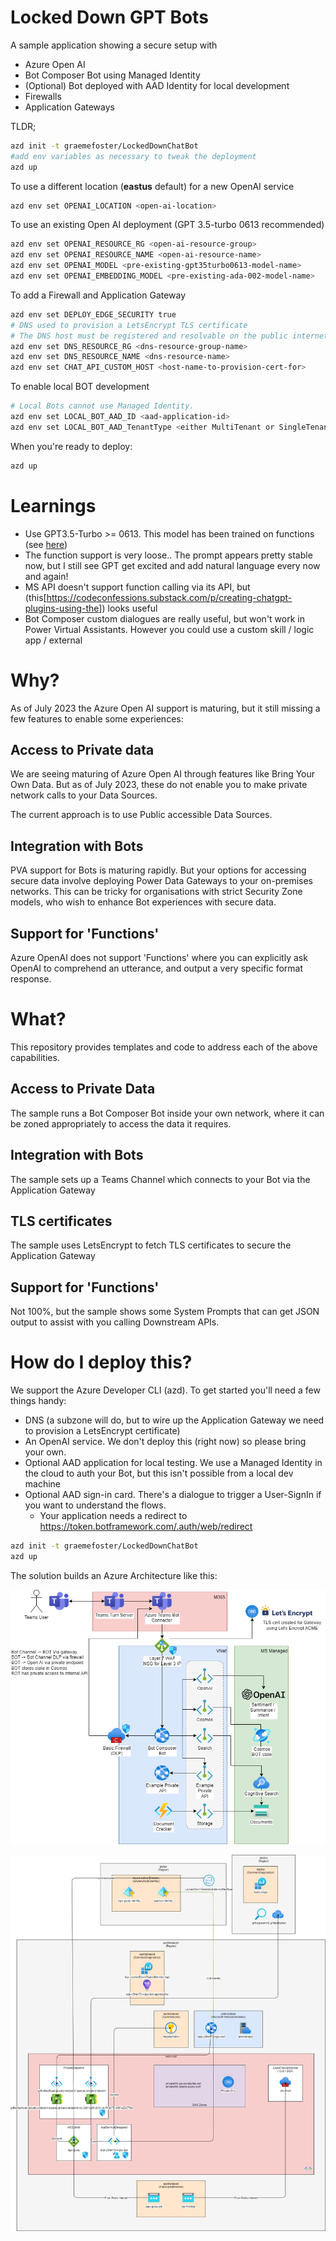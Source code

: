 # Locked Down GPT Bots

A sample application showing a secure setup with

- Azure Open AI 
- Bot Composer Bot using Managed Identity
- (Optional) Bot deployed with AAD Identity for local development
- Firewalls
- Application Gateways

TLDR;
```bash
azd init -t graemefoster/LockedDownChatBot
#add env variables as necessary to tweak the deployment
azd up
```

To use a different location (**eastus** default) for a new OpenAI service
```bash
azd env set OPENAI_LOCATION <open-ai-location>
```

To use an existing Open AI deployment (GPT 3.5-turbo 0613 recommended)
```bash
azd env set OPENAI_RESOURCE_RG <open-ai-resource-group>
azd env set OPENAI_RESOURCE_NAME <open-ai-resource-name>
azd env set OPENAI_MODEL <pre-existing-gpt35turbo0613-model-name>
azd env set OPENAI_EMBEDDING_MODEL <pre-existing-ada-002-model-name>
```

To add a Firewall and Application Gateway
```bash
azd env set DEPLOY_EDGE_SECURITY true
# DNS used to provision a LetsEncrypt TLS certificate
# The DNS host must be registered and resolvable on the public internet for LetsEncrypt to provision certificates.
azd env set DNS_RESOURCE_RG <dns-resource-group-name>
azd env set DNS_RESOURCE_NAME <dns-resource-name>
azd env set CHAT_API_CUSTOM_HOST <host-name-to-provision-cert-for>
```

To enable local BOT development
```bash
# Local Bots cannot use Managed Identity.
azd env set LOCAL_BOT_AAD_ID <aad-application-id>
azd env set LOCAL_BOT_AAD_TenantType <either MultiTenant or SingleTenant>
```

When you're ready to deploy:
```bash
azd up
```

# Learnings

- Use GPT3.5-Turbo >= 0613. This model has been trained on functions (see [here](https://platform.openai.com/docs/guides/gpt/function-calling))
- The function support is very loose.. The prompt appears pretty stable now, but I still see GPT get excited and add natural language every now and again!
- MS API doesn't support function calling via its API, but (this[https://codeconfessions.substack.com/p/creating-chatgpt-plugins-using-the]) looks useful 
- Bot Composer custom dialogues are really useful, but won't work in Power Virtual Assistants. However you could use a custom skill / logic app / external 

# Why?

As of July 2023 the Azure Open AI support is maturing, but it still missing a few features to enable some experiences:

## Access to Private data

We are seeing maturing of Azure Open AI through features like Bring Your Own Data. But as of July 2023, these do not enable you to make private network calls to your Data Sources. 

The current approach is to use Public accessible Data Sources.

## Integration with Bots

PVA support for Bots is maturing rapidly. But your options for accessing secure data involve deploying Power Data Gateways to your on-premises networks. This can be tricky for organisations with strict Security Zone models, who wish to enhance Bot experiences with secure data.

## Support for 'Functions'

Azure OpenAI does not support 'Functions' where you can explicitly ask OpenAI to comprehend an utterance, and output a very specific format response.

# What?

This repository provides templates and code to address each of the above capabilities.

## Access to Private Data

The sample runs a Bot Composer Bot inside your own network, where it can be zoned appropriately to access the data it requires.

## Integration with Bots

The sample sets up a Teams Channel which connects to your Bot via the Application Gateway

## TLS certificates

The sample uses LetsEncrypt to fetch TLS certificates to secure the Application Gateway

## Support for 'Functions'

Not 100%, but the sample shows some System Prompts that can get JSON output to assist with you calling Downstream APIs.

# How do I deploy this?

We support the Azure Developer CLI (azd). To get started you'll need a few things handy:

- DNS (a subzone will do, but to wire up the Application Gateway we need to provision a LetsEncrypt certificate)
- An OpenAI service. We don't deploy this (right now) so please bring your own.
- Optional AAD application for local testing. We use a Managed Identity in the cloud to auth your Bot, but this isn't possible from a local dev machine
- Optional AAD sign-in card. There's a dialogue to trigger a User-SignIn if you want to understand the flows.
  - Your application needs a redirect to https://token.botframework.com/.auth/web/redirect 

```bash
azd init -t graemefoster/LockedDownChatBot
azd up
```

The solution builds an Azure Architecture like this:

![Logical](./artifacts/Architecture.png "Simple view")

![Azure Resources](./artifacts/sample-azure-resources.png "Generated view")
